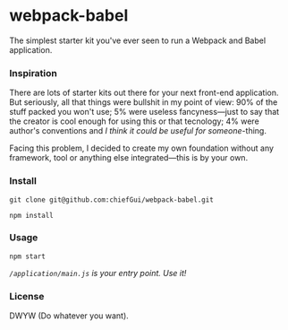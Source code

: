 # webpack-babel

The simplest starter kit you've ever seen to run a Webpack and Babel application.

### Inspiration

There are lots of starter kits out there for your next front-end application.
But seriously, all that things were bullshit in my point of view: 90% of the
stuff packed you won't use; 5% were useless fancyness—just to say that the creator
is cool enough for using this or that tecnology; 4% were author's conventions and
_I think it could be useful for someone_-thing.

Facing this problem, I decided to create my own foundation without any framework,
tool or anything else integrated—this is by your own.

### Install

`git clone git@github.com:chiefGui/webpack-babel.git`

`npm install`

### Usage

`npm start`

_`/application/main.js` is your entry point. Use it!_

### License

DWYW (Do whatever you want).
